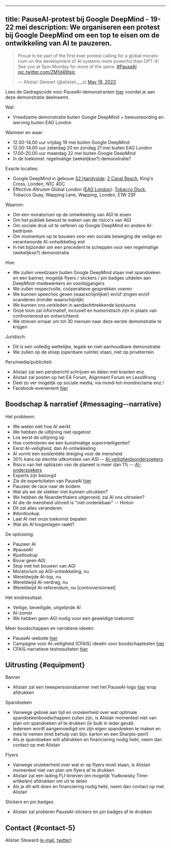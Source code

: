 

---
title: PauseAI-protest bij Google DeepMind - 19-22 mei
description: We organiseren een protest bij Google DeepMind om een top te eisen om de ontwikkeling van AI te pauzeren.
---
<script>
    import WidgetConsent from '$lib/components/widget-consent/WidgetConsent.svelte'
</script>

<WidgetConsent>
<div>
<blockquote class="twitter-tweet"><p lang="en" dir="ltr">Proud to be part of the first ever protest calling for a global moratorium on the development of AI systems more powerful than GPT-4! See you at 5pm Monday for more of the same. <a href="https://twitter.com/hashtag/PauseAI?src=hash&amp;ref_src=twsrc%5Etfw">#PauseAI</a> <a href="https://t.co/ZM1d49tsIc">pic.twitter.com/ZM1d49tsIc</a></p>&mdash; Alistair Stewart (@alistair___s) <a href="https://twitter.com/alistair___s/status/1659559271351058433?ref_src=twsrc%5Etfw">May 19, 2023</a></blockquote> <script async src="https://platform.twitter.com/widgets.js" charset="utf-8"></script>
</div>
</WidgetConsent>

Lees de Gedragscode voor PauseAI-demonstranten [hier](https://pauseai.info/protesters-code-of-conduct) voordat je aan deze demonstratie deelneemt.

Wat:

- Vreedzame demonstratie buiten Google DeepMind + bewustwording en werving buiten EAG London

Wanneer en waar:

- 12.00-14.00 uur vrijdag 19 mei buiten Google DeepMind
- 12.00-14.00 uur zaterdag 20 en zondag 21 mei buiten EAG London
- 17.00-20.00 uur maandag 22 mei buiten Google DeepMind
- In de toekomst: regelmatige (wekelijkse?) demonstratie?

Exacte locaties:

- Google DeepMind in gebouw [S2 Handyside](https://www.kingscross.co.uk/s2-handyside): [2 Canal Reach](https://goo.gl/maps/HEA1pvEQJRfmymiEA?coh=178571&entry=tt), King's Cross, Londen, N1C 4DC
- Effective Altruism Global London ([EAG London](https://www.effectivealtruism.org/ea-global/events/ea-global-london-2023)): [Tobacco Dock](https://goo.gl/maps/MfVJ6Exfv7B1NbcL6?coh=178571&entry=tt), Tobacco Quay, Wapping Lane, Wapping, Londen, E1W 2SF

Waarom:

- Om een moratorium op de ontwikkeling van AGI te eisen
- Om het publiek bewust te maken van de risico's van AGI
- Om sociale druk uit te oefenen op Google DeepMind en andere AI-bedrijven
- Om momentum op te bouwen voor een sociale beweging die veilige en verantwoorde AI-ontwikkeling eist
- In het bijzonder om een precedent te scheppen voor een regelmatige (wekelijkse?) demonstratie

Hoe:

- We zullen vreedzaam buiten Google DeepMind staan met spandoeken en een banner, mogelijk flyers / stickers / pin badges uitdelen aan DeepMind-medewerkers en voorbijgangers
- We zullen respectvolle, coöperatieve gesprekken voeren
- We kunnen speeches geven (waarschijnlijker) en/of zingen en/of scanderen (minder waarschijnlijk)
- We kunnen ons verkleden in aandachttrekkende kostuums
- Onze toon zal informatief, inclusief en humoristisch zijn in plaats van confronterend en ontwrichtend
- We streven ernaar om tot 30 mensen naar deze eerste demonstratie te krijgen

Juridisch:

- Dit is een volledig wettelijke, legale en niet-aanhoudbare demonstratie
- We zullen op de stoep (openbare ruimte) staan, niet op privéterrein

Pers/media/publiciteit:

- Alistair zal een persbericht schrijven en delen met kranten enz.
- Alistair zal posten op het EA Forum, Alignment Forum en LessWrong
- Deel zo ver mogelijk op sociale media, via mond-tot-mondreclame enz.!
- Facebook-evenement [hier](https://fb.me/e/Tc3BBimH)

## Boodschap & narratief {#messaging--narrative}

Het probleem:

- We weten niet hoe AI werkt
- We hebben de uitlijning niet opgelost
- Los eerst de uitlijning op
- Hoe controleren we een kunstmatige superintelligentie?
- Eerst AI-veiligheid, dan AI-ontwikkeling
- AI vormt een existentiële dreiging voor de mensheid
- 30% kans op slechte uitkomsten van ASI -- [AI-veiligheidsonderzoekers](https://pauseai.info/xrisk)
- Risico van het opblazen van de planeet is meer dan 1% -- [AI-onderzoekers](https://twitter.com/liron/status/1656929936639430657?s=20)
- Experts zijn bezorgd
- Zie de expertcitaten van PauseAI [hier](https://pauseai.info/xrisk)
- Pauzeer de race naar de bodem
- Wat als we de stekker niet kunnen uitrukken?
- We hebben de Neanderthalers uitgeroeid; zal AI ons uitroeien?
- AI die de mensheid uitroeit is "niet ondenkbaar" -- Hinton
- Dit zal alles veranderen
- #dontlookup
- Laat AI niet onze toekomst bepalen
- Wat als AI losgeslagen raakt?

De oplossing:

- Pauzeer AI
- #pauseAI
- #justlookup
- Bouw geen AGI
- Stop met het bouwen van AGI
- Moratorium op AGI-ontwikkeling, nu
- Wereldwijde AI-top, nu
- Wereldwijd AI-verdrag, nu
- Wereldwijd AI-referendum, nu [controversioneel]

Het eindresultaat:

- Veilige, beveiligde, uitgelijnde AI
- AI-zomer
- We hebben geen AGI nodig voor een geweldige toekomst

Meer boodschappen en narratieve ideeën:

- PauseAI-website [hier](https://pauseai.info/risks)
- Campagne voor AI-veiligheid (CFAIS) ideeën voor boodschaptesten [hier](https://docs.google.com/document/d/10D5WxU-vixiFe-klLWdSAJmYTB3Njtu3YXbz8qM2qZY/edit#heading=h.i7iryjlsib9y)
- CFAIS-narratieve testresultaten [hier](https://www.campaignforaisafety.org/uncovering-effective-narratives-for-convincing-people-to-support-agi-moratorium/)

## Uitrusting {#equipment}

Banner

- Alistair zal een tweepersoonsbanner met het PauseAI-logo [hier](https://twitter.com/Radlib4/status/1654262421794717696?s=20) erop afdrukken

Spandoeken

- Vanwege gebrek aan tijd en onzekerheid over wat optimale spandoekenboodschappen zullen zijn, is Alistair momenteel niet van plan om spandoeken af te drukken (in bulk in ieder geval)
- Iedereen wordt aangemoedigd om zijn eigen spandoeken te maken en mee te nemen (met behulp van bijv. karton en een Sharpie-pen!)
- Als je spandoeken wilt afdrukken en financiering nodig hebt, neem dan contact op met Alistair

Flyers

- Vanwege onzekerheid over wat er op flyers moet staan, is Alistair momenteel niet van plan om flyers af te drukken
- Alistair zal een lading FLI-brieven (en mogelijk Yudkowsky Time-artikelen) afdrukken om uit te delen
- Als je dit wilt doen en financiering nodig hebt, neem dan contact op met Alistair

Stickers en pin badges

- Alistair zal proberen PauseAI-stickers en pin badges af te drukken

## Contact {#contact-5}

Alistair Steward ([e-mail](mailto:achoto@protonmail.com), [twitter](https://twitter.com/alistair___s))